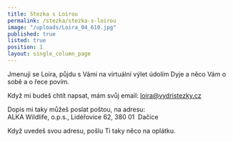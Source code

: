 ```yaml
---
title: Stezka s Loirou
permalink: /stezka/stezka-s-loirou
image: "/uploads/Loira_04_610.jpg"
published: true
listed: true
position: 1
layout: single_column_page
---
```

Jmenuji se Loira, půjdu s Vámi na virtuální výlet údolím Dyje a něco Vám
o sobě a o řece povím.

Když mi budeš chtít napsat, mám svůj email: loira@vydristezky.cz

Dopis mi taky můžeš poslat poštou, na adresu:  
ALKA Wildlife, o.p.s., Lidéřovice 62, 380 01  Dačice

Když uvedeš svou adresu, pošlu Ti taky něco na oplátku.
